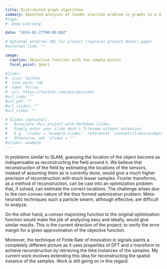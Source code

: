 ```yaml
---
title: Distributed graph algorithms
summary: Smoothed analysis of leader election problem in graphs in a distributed setting
#tags:
#- Deep Learning

date: "2019-02-27T00:00:00Z"

# Optional external URL for project (replaces project detail page).
#external_link: ""

image:
  caption: Objective function with two sample points
  focal_point: Smart

#links:
#- icon: twitter
#  icon_pack: fab
#  name: Follow
#  url: https://twitter.com/georgecushen
#url_code: ""
#url_pdf: ""
#url_slides: ""
#url_video: ""

# Slides (optional).
#   Associate this project with Markdown slides.
#   Simply enter your slide deck's filename without extension.
#   E.g. `slides = "example-slides"` references `content/slides/example-slides.md`.
#   Otherwise, set `slides = ""`.
#slides: example
---
```


In problems similar to SLAM, guessing the location of the object become as indispensable as reconstructing the field around it. We believe that reconstruction of the field by estimating the locations of the sensors, instead of assuming them as is currently done, would give a much higher precision of reconstruction with much lesser samples. Fourier transforms, as a method of reconstruction, can be cast into an optimization problem that, if solved, can estimate the correct locations. The challenge arises due to the non-convex nature of the thus formed optimization problem. Meta-heuristic techniques such a particle swarm, although effective, are difficult to analyze.

On the other hand, a convex majorizing function to the original optimization function would make the job of analyzing easy and ideally, would give similar results. This is the current direction of the project; to verify the error margin for a given approximation of the objective function. 

Moreover, the technique of Finite Rate of Innovation in signals paints a completely different picture as it uses properties of DFT and z-transform to achieve reconstruction by retrieving the time instances of the samples. My current work involves extending this idea for reconstructing the spatial instance of the samples. Work is still going on in this regard.
